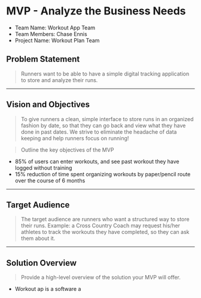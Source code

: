 # MVP - Analyze the Business Needs

* Team Name: Workout App Team
* Team Members: Chase Ennis
* Project Name: Workout Plan Team

## Problem Statement

> Runners want to be able to have a simple digital tracking application to store and analyze their runs.	

*** 

## Vision and Objectives

> To give runners a clean, simple interface to store runs in an organized fashion by date, so that they can go back and view what they have done in past dates. We strive to eliminate the headache of data keeping and help runners focus on running!

> Outline the key objectives of the MVP
   * 85% of users can enter workouts, and see past workout they have logged without training
   * 15% reduction of time spent organizing workouts by paper/pencil route over the course of 6 months

*** 

## Target Audience

> The target audience are runners who want a structured way to store their runs. Example: a Cross Country Coach may request his/her athletes to track the workouts they have completed, so they can ask them about it.

***

## Solution Overview

> Provide a high-level overview of the solution your MVP will offer. 

* Workout ap is a software a
